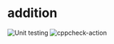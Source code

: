 # addition
![Unit testing](https://github.com/stepin104698/addition/workflows/Unit%20testing/badge.svg)
![cppcheck-action](https://github.com/stepin104698/addition/workflows/cppcheck-action/badge.svg)
